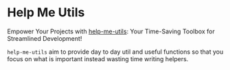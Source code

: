 ﻿# Help Me Utils

Empower Your Projects with [help-me-utils](https://www.npmjs.com/package/help-me-utils): Your Time-Saving Toolbox for Streamlined Development!

`help-me-utils` aim to provide day to day util and useful functions so that you focus on what is important instead wasting time writing helpers.
